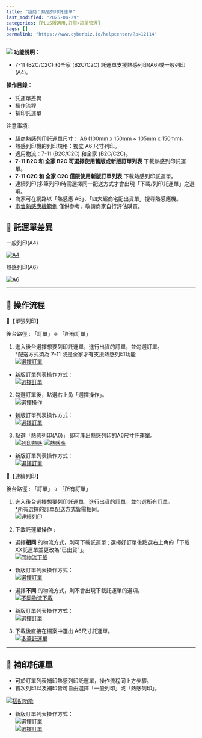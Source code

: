 ```yaml
---
title: "超商：熱感列印託運單"
last_modified: "2025-04-29"
categories: [PLUS版適用,訂單>訂單管理]
tags: []
permalink: "https://www.cyberbiz.io/helpcenter/?p=12114"
---
```


![](https://www.cyberbiz.io/helpcenter/wp-content/uploads/PLUS版1.png)
**功能說明：**  

* 7-11 (B2C/C2C) 和全家 (B2C/C2C) 託運單支援熱感列印(A6)或一般列印(A4)。

**操作目錄：**

* 託運單差異
* 操作流程
* 補印託運單

注意事項:  

* 超商熱感列印託運單尺寸： A6 (100mm x 150mm ~ 105mm x 150mm)。
* 熱感列印機的列印規格：獨立 A6 尺寸列印。
* 適用物流：7-11 (B2C/C2C) 和全家 (B2C/C2C)。
* **7-11 B2C 和 全家 B2C 可選擇使用舊版或新版訂單列表** 下載熱感列印託運單。
* **7-11 C2C 和 全家 C2C 僅限使用新版訂單列表** 下載熱感列印託運單。
* 連續列印(多筆列印)時需選擇同一配送方式才會出現「下載/列印託運單」之選項。
* 商家可在網路以「熱感應 A6」、「四大超商宅配出貨單」搜尋熱感應機。
* [市售熱感應機範例](https://24h.pchome.com.tw/prod/DEBQWD-A900GPNTN) 僅供參考，敬請商家自行評估購買。



## 📌 託運單差異

一般列印(A4)

[![A4](https://www.cyberbiz.io/support/wp-content/uploads/超商大宗寄倉B2C-超商熱感列印說明01.png)](https://www.cyberbiz.io/support/wp-content/uploads/超商大宗寄倉B2C-超商熱感列印說明01.png)

熱感列印(A6)

[![A6](https://www.cyberbiz.io/support/wp-content/uploads/超商大宗寄倉B2C-超商熱感列印說明02.png)](https://www.cyberbiz.io/support/wp-content/uploads/超商大宗寄倉B2C-超商熱感列印說明02.png)

* * *



## 📌 操作流程



📍【單張列印】

後台路徑 :  「訂單」→ 「所有訂單」  


1. 進入後台選擇想要列印託運單，進行出貨的訂單，並勾選訂單。  
*配送方式須為 7-11 或是全家才有支援熱感列印功能  
[![選擇訂單](https://www.cyberbiz.io/support/wp-content/uploads/超商大宗寄倉B2C-超商熱感列印說明03.png)](https://www.cyberbiz.io/support/wp-content/uploads/超商大宗寄倉B2C-超商熱感列印說明03.png)  

* 新版訂單列表操作方式：  
[![選擇訂單](https://www.cyberbiz.io/support/wp-content/uploads/超商：熱感列印託運單01.png)](https://www.cyberbiz.io/support/wp-content/uploads/超商：熱感列印託運單01.png)



2. 勾選訂單後，點選右上角「選擇操作」。  
[![選擇操作](https://www.cyberbiz.io/support/wp-content/uploads/超商大宗寄倉B2C-超商熱感列印說明04.png)](https://www.cyberbiz.io/support/wp-content/uploads/超商大宗寄倉B2C-超商熱感列印說明04.png)

* 新版訂單列表操作方式：  
[![選擇訂單](https://www.cyberbiz.io/support/wp-content/uploads/超商：熱感列印託運單02.png)](https://www.cyberbiz.io/support/wp-content/uploads/超商：熱感列印託運單02.png)



3. 點選「熱感列印(A6)」 即可產出熱感列印的A6尺寸託運單。  
[![列印熱感](https://www.cyberbiz.io/support/wp-content/uploads/超商大宗寄倉B2C-超商熱感列印說明05.png)](https://www.cyberbiz.io/support/wp-content/uploads/超商大宗寄倉B2C-超商熱感列印說明05.png)
[![熱感應](https://www.cyberbiz.io/support/wp-content/uploads/超商大宗寄倉B2C-超商熱感列印說明06.png)](https://www.cyberbiz.io/support/wp-content/uploads/超商大宗寄倉B2C-超商熱感列印說明06.png)

* 新版訂單列表操作方式：  
[![選擇訂單](https://www.cyberbiz.io/support/wp-content/uploads/超商：熱感列印託運單02.png)](https://www.cyberbiz.io/support/wp-content/uploads/超商：熱感列印託運單02.png)



📍【連續列印】

後台路徑 :  「訂單」→ 「所有訂單」  


1. 進入後台選擇想要列印託運單，進行出貨的訂單，並勾選所有訂單。  
*所有選擇的訂單配送方式皆需相同。  
[![連續列印](https://www.cyberbiz.io/support/wp-content/uploads/超商大宗寄倉B2C-超商熱感列印說明07.png)](https://www.cyberbiz.io/support/wp-content/uploads/超商大宗寄倉B2C-超商熱感列印說明07.png)



2. 下載託運單操作 : 
* 選擇**相同** 的物流方式，則可下載託運單 ; 選擇好訂單後點選右上角的「下載XX託運單並更改為”已出貨”」。  
[![同物流下載](https://www.cyberbiz.io/support/wp-content/uploads/超商大宗寄倉B2C-超商熱感列印說明08.png)](https://www.cyberbiz.io/support/wp-content/uploads/超商大宗寄倉B2C-超商熱感列印說明08.png)

* 新版訂單列表操作方式：  
[![選擇訂單](https://www.cyberbiz.io/support/wp-content/uploads/超商：熱感列印託運單04.png)](https://www.cyberbiz.io/support/wp-content/uploads/超商：熱感列印託運單04.png)



* 選擇**不同** 的物流方式，則不會出現下載託運單的選項。  
[![不同物流下載](https://www.cyberbiz.io/support/wp-content/uploads/超商大宗寄倉B2C-超商熱感列印說明09.png)](https://www.cyberbiz.io/support/wp-content/uploads/超商大宗寄倉B2C-超商熱感列印說明09.png)



* 新版訂單列表操作方式：  
[![選擇訂單](https://www.cyberbiz.io/support/wp-content/uploads/超商：熱感列印託運單05.png)](https://www.cyberbiz.io/support/wp-content/uploads/超商：熱感列印託運單05.png)



3. 下載後直接在檔案中選出 A6尺寸託運單。  
[![多筆託運單](https://www.cyberbiz.io/support/wp-content/uploads/超商大宗寄倉B2C-超商熱感列印說明10.png)](https://www.cyberbiz.io/support/wp-content/uploads/超商大宗寄倉B2C-超商熱感列印說明10.png)



* * *



## 📌 補印託運單



* 可於訂單列表補印熱感列印託運單，操作流程同上方步驟。
* 首次列印以及補印皆可自由選擇「一般列印」或「熱感列印」。

[![搭配功能](https://www.cyberbiz.io/support/wp-content/uploads/超商大宗寄倉B2C-超商熱感列印說明11.png)](https://www.cyberbiz.io/support/wp-content/uploads/超商大宗寄倉B2C-超商熱感列印說明11.png)

* 新版訂單列表操作方式：  
[![選擇訂單](https://www.cyberbiz.io/support/wp-content/uploads/超商：熱感列印託運單06.png)](https://www.cyberbiz.io/support/wp-content/uploads/超商：熱感列印託運單06.png)  
[![選擇訂單](https://www.cyberbiz.io/support/wp-content/uploads/超商：熱感列印託運單07.png)](https://www.cyberbiz.io/support/wp-content/uploads/超商：熱感列印託運單07.png)


